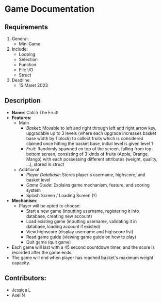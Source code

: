 # Game Documentation

## Requirements
1. General:
   - Mini Game
2. Include:
   - Looping
   - Selection
   - Function
   - File I/O
   - Struct
3. Deadline:
   - 15 Maret 2023


## Description
- **Name**: Catch The Fruit!
- **Features:**
    - Main
      - *Basket*: Movable to left and right through left and right arrow key, upgradable up to 3 levels (where each upgrade increases basket base width by 1 block) to collect fruits which is considered claimed once hitting the basket base, initial level is given level 1
      - *Fruit*: Randomly spawned on top of the screen, falling from top-bottom screen, consisting of 3 kinds of fruits (Apple, Orange, Mango) with each possessing different attributes (weight, quality, ...), stored in struct
    - Additional
      - *Player Database*: Stores player's username, highscore, and basket level
      - *Game Guide*: Explains game mechanism, feature, and scoring system
      - Splash Screen / Loading Screen (?)
- **Mechanism**:
    - Player will be opted to choose:
      - Start a new game (inputting username, registering it into database, creating new account)
      - Load existing game (inputting username, validating it in database, loading account if existed)
      - View highscore (display username and highscore list)
      - Read game guide (viewing game guide on how to play)
      - Quit game (quit game)
- Each game will last with a 45 second countdown timer, and the score is recorded after the game ends.
- The game will end when player has reached basket's maximum weight capacity.

## Contributors:
  - Jessica L
  - Axel N
